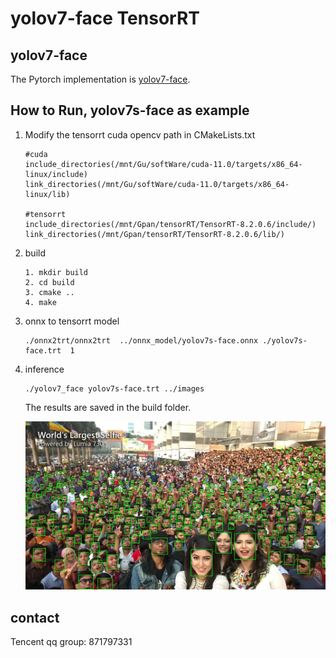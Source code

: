 # yolov7-face TensorRT

## yolov7-face

  The Pytorch implementation is [yolov7-face](https://github.com/derronqi/yolov7-face).

## How to Run, yolov7s-face  as example

1. Modify the tensorrt cuda opencv path in CMakeLists.txt

   ```
   #cuda 
   include_directories(/mnt/Gu/softWare/cuda-11.0/targets/x86_64-linux/include)
   link_directories(/mnt/Gu/softWare/cuda-11.0/targets/x86_64-linux/lib)

   #tensorrt 
   include_directories(/mnt/Gpan/tensorRT/TensorRT-8.2.0.6/include/)
   link_directories(/mnt/Gpan/tensorRT/TensorRT-8.2.0.6/lib/)
   ```
2. build

   ```
   1. mkdir build
   2. cd build
   3. cmake ..
   4. make

   ```
3. onnx  to tensorrt model

   ```
   ./onnx2trt/onnx2trt  ../onnx_model/yolov7s-face.onnx ./yolov7s-face.trt  1

   ```
4. inference

   ```
   ./yolov7_face yolov7s-face.trt ../images
   ```

   The results are saved in the build folder.

   ![image](result/test.jpg)

## contact

Tencent qq group:  871797331
